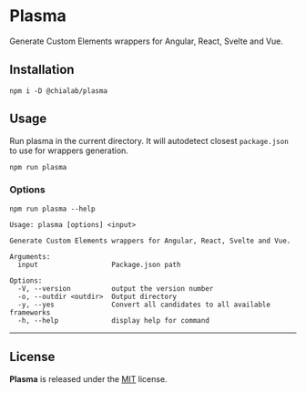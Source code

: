 # Plasma

Generate Custom Elements wrappers for Angular, React, Svelte and Vue.

## Installation

```
npm i -D @chialab/plasma
```

## Usage

Run plasma in the current directory. It will autodetect closest `package.json` to use for wrappers generation.

```
npm run plasma
```

### Options

```
npm run plasma --help

Usage: plasma [options] <input>

Generate Custom Elements wrappers for Angular, React, Svelte and Vue.

Arguments:
  input                  Package.json path

Options:
  -V, --version          output the version number
  -o, --outdir <outdir>  Output directory
  -y, --yes              Convert all candidates to all available frameworks
  -h, --help             display help for command
```

---

## License

**Plasma** is released under the [MIT](https://github.com/chialab/plasma/blob/main/LICENSE) license.
